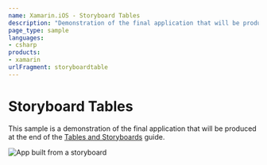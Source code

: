 ```yaml
---
name: Xamarin.iOS - Storyboard Tables
description: "Demonstration of the final application that will be produced at the end of the Tables and Storyboards doc"
page_type: sample
languages:
- csharp
products:
- xamarin
urlFragment: storyboardtable
---
```

# Storyboard Tables

This sample is a demonstration of the final application that will be produced at the end of the [Tables and Storyboards](https://docs.microsoft.com/xamarin/ios/user-interface/controls/tables/creating-tables-in-a-storyboard) guide.

![App built from a storyboard](Screenshots/Storyboard1.png)
